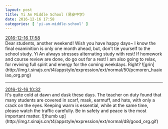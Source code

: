 ```yaml
---
layout: post
title: Yi An Middle School (易安中学)
date: 2016-12-16 17:58
categories: [ 'yi-an-middle-school' ]
---
```


<div class="weibo-info">
  <a href="http://weibo.com/6074218720/EmopC6RO2">2016-12-16 17:58</a>
</div>
Dear students, another weekend! Wish you have happy days~ I know the final examinition is only one month ahead, but, don't tie yourself to the school study. Yi An always stresses alternating study with rest! If homework and course review are done, do go out for a rest! I am also going to relax, for reviving full spirit and energy for the coming weekdays. Right? ![grin](http://img.t.sinajs.cn/t4/appstyle/expression/ext/normal/50/pcmoren_huaixiao_org.png)

<!-- more -->

---

<div class="weibo-info">
  <a href="http://weibo.com/6074218720/Emluiq6CH">2016-12-16 10:32</a>
</div>
It's quite cold at dawn and dusk these days. The teacher on duty found that many students are covered in scarf, mask, earmuff, and hats, with only a crack on the eyes. Keeping warm is essential, while at the same time, please watch the traffic carefully. Be in safety and peace is the most important matter. ![thumb up](http://img.t.sinajs.cn/t4/appstyle/expression/ext/normal/d8/good_org.gif)
